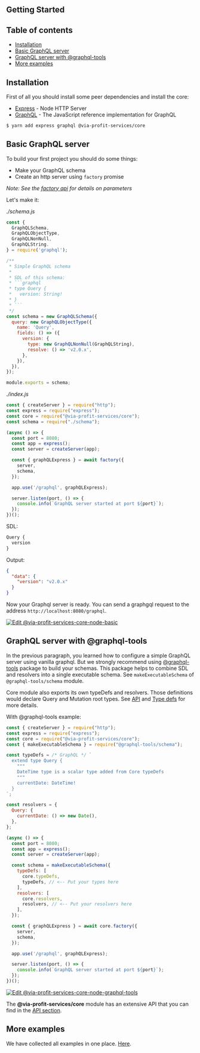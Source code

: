 ## Getting Started

## Table of contents

- [Installation](#installation)
- [Basic GraphQL server](#basic-graphql-server)
- [GraphQL server with @graphql-tools](#graphql-server-with-graphql-tools)
- [More examples](#more-examples)

## Installation

First of all you should install some peer dependencies and install the core:

- [Express](https://github.com/expressjs/express) - Node HTTP Server
- [GraphQL](https://github.com/graphql/graphql-js) - The JavaScript reference implementation for GraphQL

```bash
$ yarn add express graphql @via-profit-services/core
```

## Basic GraphQL server

To build your first project you should do some things:

- Make your GraphQL schema
- Create an http server using `factory` promise

_Note: See the [factory api](./api.md#factory) for details on parameters_

Let's make it:

_./schema.js_

````js
const {
  GraphQLSchema,
  GraphQLObjectType,
  GraphQLNonNull,
  GraphQLString.
} = require('graphql');

/**
 * Simple GraphQL schema
 *
 * SDL of this schema:
 * ```graphql
 * type Query {
 *   version: String!
 * }
 * ```
 */
const schema = new GraphQLSchema({
  query: new GraphQLObjectType({
    name: 'Query',
    fields: () => ({
      version: {
        type: new GraphQLNonNull(GraphQLString),
        resolve: () => 'v2.0.x',
      },
    }),
  }),
});

module.exports = schema;
````

_./index.js_

```js
const { createServer } = require("http");
const express = require("express");
const core = require("@via-profit-services/core");
const schema = require("./schema");

(async () => {
  const port = 8080;
  const app = express();
  const server = createServer(app);

  const { graphQLExpress } = await factory({
    server,
    schema,
  });

  app.use('/graphql', graphQLExpress);

  server.listen(port, () => {
    console.info(`GraphQL server started at port ${port}`);
  });
})();
```

SDL:

```graphql
Query {
  version
}
```

Output:

```json
{
  "data": {
    "version": "v2.0.x"
  }
}
```

Now your Graphql server is ready. You can send a graphgql request to the address `http://localhost:8080/graphql`.


[![Edit @via-profit-services-core-node-basic](https://codesandbox.io/static/img/play-codesandbox.svg)](https://codesandbox.io/s/via-profit-services-core-node-basic-xii7w?fontsize=14&hidenavigation=1&theme=dark&view=editor)


## GraphQL server with @graphql-tools

In the previous paragraph, you learned how to configure a simple GraphQL server using vanilla graphql. But we strongly recommend using [@graphql-tools](https://github.com/ardatan/graphql-tools) package to build your schemas. This package helps to combine SDL and resolvers into a single executable schema. See `makeExecutableSchema` of `@graphql-tools/schema` module.

Core module also exports its own typeDefs and resolvers. Those definitions would declare Query and Mutation root types. See [API](./api.md) and [Type defs](./typedefs.md) for more details.

With @graphql-tools example:

```js
const { createServer } = require("http");
const express = require("express");
const core = require("@via-profit-services/core");
const { makeExecutableSchema } = require("@graphql-tools/schema");

const typeDefs = /* GraphQL */ `
  extend type Query {
    """
    DateTime type is a scalar type added from Core typeDefs
    """
    currentDate: DateTime!
  }
`;

const resolvers = {
  Query: {
    currentDate: () => new Date(),
  },
};

(async () => {
  const port = 8080;
  const app = express();
  const server = createServer(app);

  const schema = makeExecutableSchema({
    typeDefs: [
      core.typeDefs,
      typeDefs, // <-- Put your types here
    ],
    resolvers: [
      core.resolvers,
      resolvers, // <-- Put your resolvers here
    ],
  });

  const { graphQLExpress } = await core.factory({
    server,
    schema,
  });

  app.use('/graphql', graphQLExpress);

  server.listen(port, () => {
    console.info(`GraphQL server started at port ${port}`);
  });
})();
```

[![Edit @via-profit-services-core-node-graphql-tools](https://codesandbox.io/static/img/play-codesandbox.svg)](https://codesandbox.io/s/via-profit-services-core-node-graphql-tools-04s8s?fontsize=14&hidenavigation=1&theme=dark)


The **@via-profit-services/core** module has an extensive API that you can find in the [API section](./api.md).


## More examples

We have collected all examples in one place. [Here](./examples.md).
